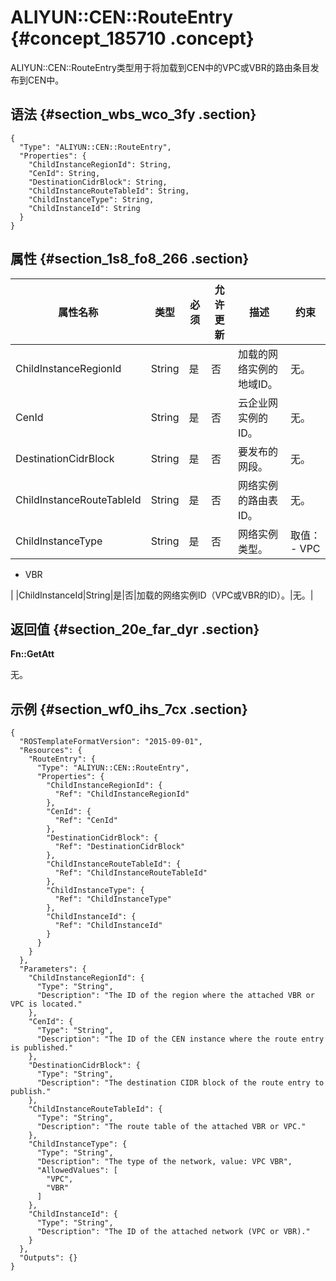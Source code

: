 # ALIYUN::CEN::RouteEntry {#concept_185710 .concept}

ALIYUN::CEN::RouteEntry类型用于将加载到CEN中的VPC或VBR的路由条目发布到CEN中。

## 语法 {#section_wbs_wco_3fy .section}

```language-json
{
  "Type": "ALIYUN::CEN::RouteEntry",
  "Properties": {
    "ChildInstanceRegionId": String,
    "CenId": String,
    "DestinationCidrBlock": String,
    "ChildInstanceRouteTableId": String,
    "ChildInstanceType": String,
    "ChildInstanceId": String
  }
}
```

## 属性 {#section_1s8_fo8_266 .section}

|属性名称|类型|必须|允许更新|描述|约束|
|----|--|--|----|--|--|
|ChildInstanceRegionId|String|是|否|加载的网络实例的地域ID。|无。|
|CenId|String|是|否|云企业网实例的ID。|无。|
|DestinationCidrBlock|String|是|否|要发布的网段。|无。|
|ChildInstanceRouteTableId|String|是|否|网络实例的路由表ID。|无。|
|ChildInstanceType|String|是|否|网络实例类型。|取值： -   VPC
-   VBR

 |
|ChildInstanceId|String|是|否|加载的网络实例ID（VPC或VBR的ID）。|无。|

## 返回值 {#section_20e_far_dyr .section}

**Fn::GetAtt**

无。

## 示例 {#section_wf0_ihs_7cx .section}

```language-json
{
  "ROSTemplateFormatVersion": "2015-09-01",
  "Resources": {
    "RouteEntry": {
      "Type": "ALIYUN::CEN::RouteEntry",
      "Properties": {
        "ChildInstanceRegionId": {
          "Ref": "ChildInstanceRegionId"
        },
        "CenId": {
          "Ref": "CenId"
        },
        "DestinationCidrBlock": {
          "Ref": "DestinationCidrBlock"
        },
        "ChildInstanceRouteTableId": {
          "Ref": "ChildInstanceRouteTableId"
        },
        "ChildInstanceType": {
          "Ref": "ChildInstanceType"
        },
        "ChildInstanceId": {
          "Ref": "ChildInstanceId"
        }
      }
    }
  },
  "Parameters": {
    "ChildInstanceRegionId": {
      "Type": "String",
      "Description": "The ID of the region where the attached VBR or VPC is located."
    },
    "CenId": {
      "Type": "String",
      "Description": "The ID of the CEN instance where the route entry is published."
    },
    "DestinationCidrBlock": {
      "Type": "String",
      "Description": "The destination CIDR block of the route entry to publish."
    },
    "ChildInstanceRouteTableId": {
      "Type": "String",
      "Description": "The route table of the attached VBR or VPC."
    },
    "ChildInstanceType": {
      "Type": "String",
      "Description": "The type of the network, value: VPC VBR",
      "AllowedValues": [
        "VPC",
        "VBR"
      ]
    },
    "ChildInstanceId": {
      "Type": "String",
      "Description": "The ID of the attached network (VPC or VBR)."
    }
  },
  "Outputs": {}
}
```

